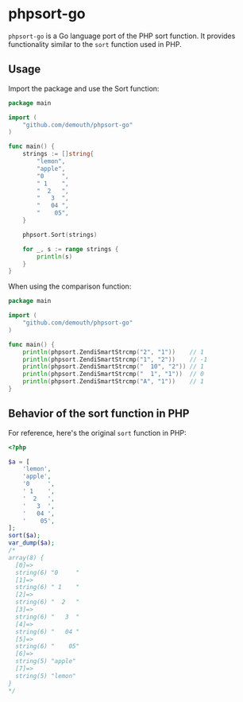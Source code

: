 # phpsort-go

`phpsort-go` is a Go language port of the PHP sort function.
It provides functionality similar to the `sort` function used in PHP.

## Usage

Import the package and use the Sort function:

```go
package main

import (
	"github.com/demouth/phpsort-go"
)

func main() {
	strings := []string{
		"lemon",
		"apple",
		"0     ",
		" 1    ",
		"  2   ",
		"   3  ",
		"   04 ",
		"    05",
	}

	phpsort.Sort(strings)

	for _, s := range strings {
		println(s)
	}
}
```

When using the comparison function:

```go
package main

import (
	"github.com/demouth/phpsort-go"
)

func main() {
	println(phpsort.ZendiSmartStrcmp("2", "1"))    // 1
	println(phpsort.ZendiSmartStrcmp("1", "2"))    // -1
	println(phpsort.ZendiSmartStrcmp("  10", "2")) // 1
	println(phpsort.ZendiSmartStrcmp("  1", "1"))  // 0
	println(phpsort.ZendiSmartStrcmp("A", "1"))    // 1
}
```

## Behavior of the sort function in PHP

For reference, here's the original `sort` function in PHP:

```php
<?php

$a = [
    'lemon',
    'apple',
    '0     ',
    ' 1    ',
    '  2   ',
    '   3  ',
    '   04 ',
    '    05',
];
sort($a);
var_dump($a);
/*
array(8) {
  [0]=>
  string(6) "0     "
  [1]=>
  string(6) " 1    "
  [2]=>
  string(6) "  2   "
  [3]=>
  string(6) "   3  "
  [4]=>
  string(6) "   04 "
  [5]=>
  string(6) "    05"
  [6]=>
  string(5) "apple"
  [7]=>
  string(5) "lemon"
}
*/
```

